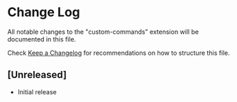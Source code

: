 # Change Log

All notable changes to the "custom-commands" extension will be documented in this file.

Check [Keep a Changelog](http://keepachangelog.com/) for recommendations on how to structure this file.

## [Unreleased]

- Initial release